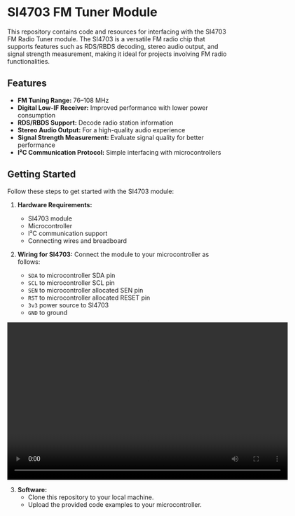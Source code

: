 # SI4703 FM Tuner Module

This repository contains code and resources for interfacing with the SI4703 FM Radio Tuner module. The SI4703 is a versatile FM radio chip that supports features such as RDS/RBDS decoding, stereo audio output, and signal strength measurement, making it ideal for projects involving FM radio functionalities.

## Features
- **FM Tuning Range:** 76–108 MHz
- **Digital Low-IF Receiver:** Improved performance with lower power consumption
- **RDS/RBDS Support:** Decode radio station information
- **Stereo Audio Output:** For a high-quality audio experience
- **Signal Strength Measurement:** Evaluate signal quality for better performance
- **I²C Communication Protocol:** Simple interfacing with microcontrollers

## Getting Started
Follow these steps to get started with the SI4703 module:

1. **Hardware Requirements:**
   - SI4703 module
   - Microcontroller 
   - I²C communication support
   - Connecting wires and breadboard

2. **Wiring for SI4703:**
   Connect the module to your microcontroller as follows:
   - `SDA` to microcontroller SDA pin
   - `SCL` to microcontroller SCL pin
   - `SEN` to microcontroller allocated SEN pin
   - `RST` to microcontroller allocated RESET pin
   - `3v3` power source to SI4703
   - `GND` to ground

<video width="640" height="360" controls>
  <source src="demo.mp4" type="video/mp4">
  Your browser does not support the video tag.
</video>

3. **Software:**
   - Clone this repository to your local machine.
   - Upload the provided code examples to your microcontroller.

